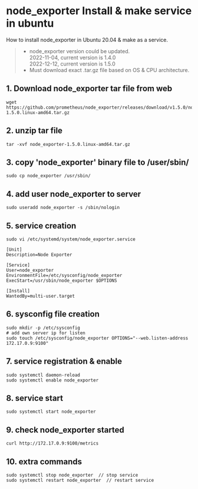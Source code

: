# node_exporter Install & make service in ubuntu

How to install node_exporter in Ubuntu 20.04 & make as a service.  
> - node_exporter version could be updated.  
>   2022-11-04, current version is 1.4.0  
>   2022-12-12, current version is 1.5.0  
> - Must download exact .tar.gz file based on OS & CPU architecture.
 
## 1. Download node_exporter tar file from web
```
wget https://github.com/prometheus/node_exporter/releases/download/v1.5.0/node_exporter-1.5.0.linux-amd64.tar.gz
```

## 2. unzip tar file
```
tar -xvf node_exporter-1.5.0.linux-amd64.tar.gz
```

## 3. copy 'node_exporter' binary file to /user/sbin/
```
sudo cp node_exporter /usr/sbin/
```

## 4. add user node_exporter to server
```
sudo useradd node_exporter -s /sbin/nologin
```

## 5. service creation
```
sudo vi /etc/systemd/system/node_exporter.service

[Unit]
Description=Node Exporter

[Service]
User=node_exporter
EnvironmentFile=/etc/sysconfig/node_exporter
ExecStart=/usr/sbin/node_exporter $OPTIONS

[Install]
WantedBy=multi-user.target
```

## 6. sysconfig file creation
```
sudo mkdir -p /etc/sysconfig
# add own server ip for listen
sudo touch /etc/sysconfig/node_exporter OPTIONS="--web.listen-address 172.17.0.9:9100"
```

## 7. service registration & enable
```
sudo systemctl daemon-reload
sudo systemctl enable node_exporter
```

## 8. service start
```
sudo systemctl start node_exporter
```

## 9. check node_exporter started
```
curl http://172.17.0.9:9100/metrics
```

## 10. extra commands 
```
sudo systemctl stop node_exporter  // stop service
sudo systemctl restart node_exporter  // restart service
```
